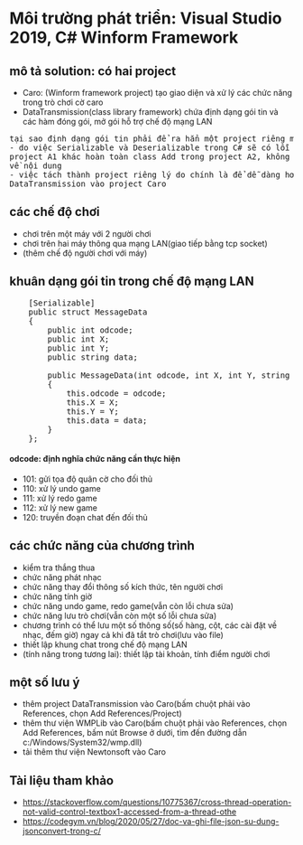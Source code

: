 # Môi trường phát triển: Visual Studio 2019, C# Winform Framework
## mô tả solution: có hai project
- Caro: (Winform framework project) tạo giao diện và xử lý các chức năng trong trò chơi cờ caro
- DataTransmission(class library framework) chứa định dạng gói tin và các hàm đóng gói, mở gói hỗ trợ chế độ mạng LAN
<pre>
tại sao định dạng gói tin phải để ra hẳn một project riêng mà không gộp luôn vào project Caro
- do việc Serializable và Deserializable trong C# sẽ có lỗi nếu token của object không khớp, ví dụ class Add trong 
project A1 khác hoàn toàn class Add trong project A2, không thể serializable kể cả khi chúng hoàn toàn giống nhau 
về nội dung
- việc tách thành project riêng lý do chính là để dễ dàng hơn trong việc kiểm thử, debug, hoàn toàn có thể gộp 
DataTransmission vào project Caro
</pre>
## các chế độ chơi
- chơi trên một máy với 2 người chơi
- chơi trên hai máy thông qua mạng LAN(giao tiếp bằng tcp socket)
- (thêm chế độ người chơi với máy)
## khuân dạng gói tin trong chế độ mạng LAN
<pre>
    [Serializable]
    public struct MessageData
    {
        public int odcode;
        public int X;
        public int Y;
        public string data;

        public MessageData(int odcode, int X, int Y, string data)
        {
            this.odcode = odcode;
            this.X = X;
            this.Y = Y;
            this.data = data;
        }
    };
</pre>
#### odcode: định nghĩa chức năng cần thực hiện
- 101: gửi tọa độ quân cờ cho đối thủ
- 110: xử lý undo game
- 111: xử lý redo game
- 112: xử lý new game
- 120: truyền đoạn chat đến đối thủ
## các chức năng của chương trình
- kiểm tra thắng thua
- chức năng phát nhạc
- chức năng thay đổi thông số kích thức, tên người chơi
- chức năng tính giờ
- chức năng undo game, redo game(vẫn còn lỗi chưa sửa)
- chức năng lưu trò chơi(vẫn còn một số lỗi chưa sửa)
- chương trình có thể lưu một số thông số(số hàng, cột, các cài đặt về nhạc, đếm giờ) ngay cả khi đã tắt trò chơi(lưu vào file)
- thiết lập khung chat trong chế độ mạng LAN
- (tính năng trong tương lai): thiết lập tài khoản, tính điểm người chơi
## một số lưu ý
- thêm project DataTransmission vào Caro(bấm chuột phải vào References, chọn Add References/Project)
- thêm thư viện WMPLib vào Caro(bấm chuột phải vào References, chọn Add References, bấm nút Browse ở dưới, tìm đến đường dẫn c:/Windows/System32/wmp.dll)
- tải thêm thư viện Newtonsoft vào Caro
## Tài liệu tham khảo
- https://stackoverflow.com/questions/10775367/cross-thread-operation-not-valid-control-textbox1-accessed-from-a-thread-othe
- https://codegym.vn/blog/2020/05/27/doc-va-ghi-file-json-su-dung-jsonconvert-trong-c/
